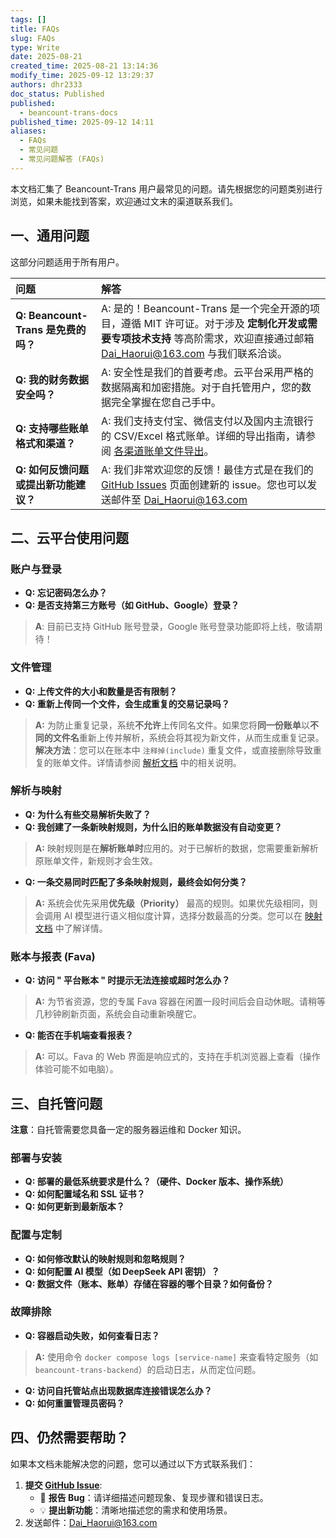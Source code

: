```yaml
---
tags: []
title: FAQs
slug: FAQs
type: Write
date: 2025-08-21
created_time: 2025-08-21 13:14:36
modify_time: 2025-09-12 13:29:37
authors: dhr2333
doc_status: Published
published:
  - beancount-trans-docs
published_time: 2025-09-12 14:11
aliases:
  - FAQs
  - 常见问题
  - 常见问题解答 (FAQs)
---
```

本文档汇集了 Beancount-Trans 用户最常见的问题。请先根据您的问题类别进行浏览，如果未能找到答案，欢迎通过文末的渠道联系我们。

## 一、通用问题

这部分问题适用于所有用户。

| 问题                            | 解答                                                                                                                                                                |
| :---------------------------- | :---------------------------------------------------------------------------------------------------------------------------------------------------------------- |
| **Q: Beancount-Trans 是免费的吗？** | A: 是的！Beancount-Trans 是一个完全开源的项目，遵循 MIT 许可证。对于涉及 **定制化开发或需要专项技术支持** 等高阶需求，欢迎直接通过邮箱 [Dai_Haorui@163.com](mailto:Dai_Haorui@163.com) 与我们联系洽谈。                       |
| **Q: 我的财务数据安全吗？**             | A: 安全性是我们的首要考虑。云平台采用严格的数据隔离和加密措施。对于自托管用户，您的数据完全掌握在您自己手中。                                                                                                          |
| **Q: 支持哪些账单格式和渠道？**           | A: 我们支持支付宝、微信支付以及国内主流银行的 CSV/Excel 格式账单。详细的导出指南，请参阅 [各渠道账单文件导出](https://trans.dhr2333.cn/docs/blog/2024/08/22/账单导出及查看方法)。                                         |
| **Q: 如何反馈问题或提出新功能建议？**        | A: 我们非常欢迎您的反馈！最佳方式是在我们的 [GitHub Issues](https://github.com/dhr2333/Beancount-Trans/issues) 页面创建新的 issue。您也可以发送邮件至 [Dai_Haorui@163.com](mailto:Dai_Haorui@163.com) |

## 二、云平台使用问题

### 账户与登录

- **Q: 忘记密码怎么办？**
- **Q: 是否支持第三方账号（如 GitHub、Google）登录？**

 > **A**: 目前已支持 GitHub 账号登录，Google 账号登录功能即将上线，敬请期待！

### 文件管理

- **Q: 上传文件的大小和数量是否有限制？**
- **Q: 重新上传同一个文件，会生成重复的交易记录吗？**

 > **A:** 为防止重复记录，系统**不允许**上传同名文件。如果您将**同一份账单**以**不同的文件名**重新上传并解析，系统会将其视为新文件，从而生成重复记录。
 > **解决方法**：您可以在账本中 `注释掉(include)` 重复文件，或直接删除导致重复的账单文件。详情请参阅 [解析文档](https://trans.dhr2333.cn/docs/%E7%94%A8%E6%88%B7%E6%8C%87%E5%8D%97/translate) 中的相关说明。

### 解析与映射

- **Q: 为什么有些交易解析失败了？**
- **Q: 我创建了一条新映射规则，为什么旧的账单数据没有自动变更？**

 > **A:** 映射规则是在**解析账单时**应用的。对于已解析的数据，您需要重新解析原账单文件，新规则才会生效。

- **Q: 一条交易同时匹配了多条映射规则，最终会如何分类？**

 > **A:** 系统会优先采用**优先级（Priority）** 最高的规则。如果优先级相同，则会调用 AI 模型进行语义相似度计算，选择分数最高的分类。您可以在 [映射文档](https://trans.dhr2333.cn/docs/%E7%94%A8%E6%88%B7%E6%8C%87%E5%8D%97/mapping) 中了解详情。

### 账本与报表 (Fava)

- **Q: 访问 " 平台账本 " 时提示无法连接或超时怎么办？**

 > **A:** 为节省资源，您的专属 Fava 容器在闲置一段时间后会自动休眠。请稍等几秒钟刷新页面，系统会自动重新唤醒它。

- **Q: 能否在手机端查看报表？**

 > **A:** 可以。Fava 的 Web 界面是响应式的，支持在手机浏览器上查看（操作体验可能不如电脑）。

## 三、自托管问题

**注意**：自托管需要您具备一定的服务器运维和 Docker 知识。

### 部署与安装

- **Q: 部署的最低系统要求是什么？（硬件、Docker 版本、操作系统）**
- **Q: 如何配置域名和 SSL 证书？**
- **Q: 如何更新到最新版本？**

### 配置与定制

- **Q: 如何修改默认的映射规则和忽略规则？**
- **Q: 如何配置 AI 模型（如 DeepSeek API 密钥）？**
- **Q: 数据文件（账本、账单）存储在容器的哪个目录？如何备份？**

### 故障排除

- **Q: 容器启动失败，如何查看日志？**

 > **A:** 使用命令 `docker compose logs [service-name]` 来查看特定服务（如 `beancount-trans-backend`）的启动日志，从而定位问题。

- **Q: 访问自托管站点出现数据库连接错误怎么办？**
- **Q: 如何重置管理员密码？**

## 四、仍然需要帮助？

如果本文档未能解决您的问题，您可以通过以下方式联系我们：

1. **提交 [GitHub Issue](https://github.com/dhr2333/Beancount-Trans/issues)**:
   - 🐛 **报告 Bug**：请详细描述问题现象、复现步骤和错误日志。
   - 💡 **提出新功能**：清晰地描述您的需求和使用场景。
2. 发送邮件：[Dai_Haorui@163.com](mailto:Dai_Haorui@163.com)
